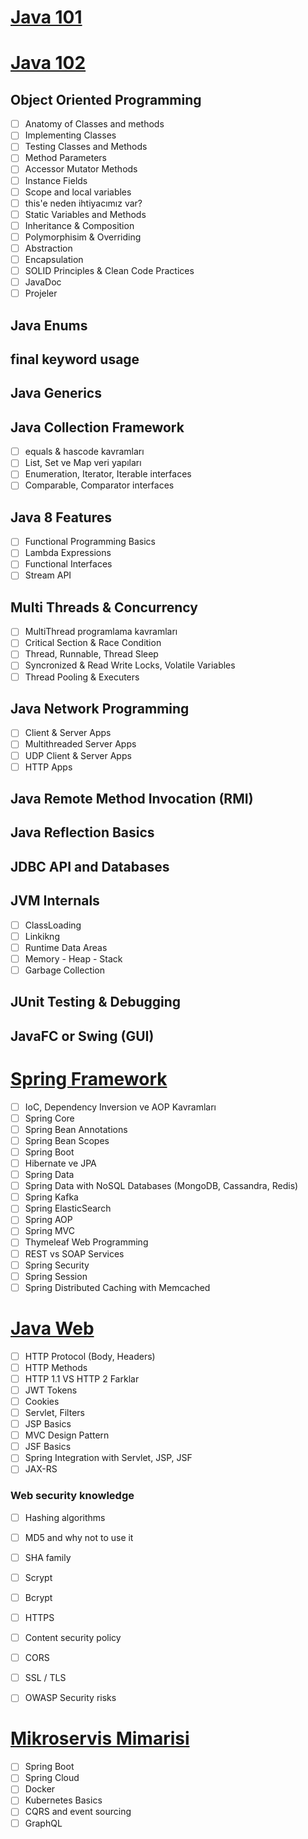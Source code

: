 # [Java 101](java-101/)

# [Java 102](java-102/)

## Object Oriented Programming

- [ ] Anatomy of Classes and methods
- [ ] Implementing  Classes
- [ ] Testing Classes and Methods
- [ ] Method Parameters
- [ ] Accessor Mutator Methods
- [ ] Instance Fields
- [ ] Scope and local variables
- [ ] this'e neden ihtiyacımız var?
- [ ] Static Variables and Methods
- [ ] Inheritance & Composition
- [ ] Polymorphisim & Overriding
- [ ] Abstraction
- [ ] Encapsulation
- [ ] SOLID Principles & Clean Code Practices
- [ ] JavaDoc
- [ ] Projeler

## Java Enums

## final keyword usage

## Java Generics

## Java Collection Framework

- [ ] equals & hascode kavramları
- [ ] List, Set ve Map veri yapıları
- [ ] Enumeration, Iterator, Iterable interfaces
- [ ] Comparable, Comparator interfaces

## Java 8 Features

- [ ] Functional Programming Basics
- [ ] Lambda Expressions
- [ ] Functional Interfaces
- [ ] Stream API

## Multi Threads & Concurrency

- [ ] MultiThread programlama kavramları
- [ ] Critical Section & Race Condition
- [ ] Thread, Runnable, Thread Sleep
- [ ] Syncronized & Read Write Locks, Volatile Variables
- [ ] Thread Pooling & Executers

## Java Network Programming

- [ ] Client & Server Apps
- [ ] Multithreaded Server Apps
- [ ] UDP Client & Server Apps
- [ ] HTTP Apps

## Java Remote Method Invocation (RMI)

## Java Reflection Basics

## JDBC API and Databases

## JVM Internals

- [ ] ClassLoading
- [ ] Linkikng
- [ ] Runtime Data Areas
- [ ] Memory - Heap - Stack
- [ ] Garbage Collection

## JUnit Testing & Debugging

## JavaFC or Swing (GUI)

# [Spring Framework](spring-framework/)

- [ ] IoC, Dependency Inversion ve AOP Kavramları
- [ ] Spring Core
- [ ] Spring Bean Annotations
- [ ] Spring Bean Scopes
- [ ] Spring Boot 
- [ ] Hibernate ve JPA
- [ ] Spring Data
- [ ] Spring Data with NoSQL Databases (MongoDB, Cassandra, Redis)
- [ ] Spring Kafka
- [ ] Spring ElasticSearch
- [ ] Spring AOP
- [ ] Spring MVC
- [ ] Thymeleaf Web Programming
- [ ] REST vs SOAP Services
- [ ] Spring Security
- [ ] Spring Session
- [ ] Spring Distributed Caching with Memcached

# [Java Web](java-web/)

- [ ] HTTP Protocol (Body, Headers)
- [ ] HTTP Methods
- [ ] HTTP 1.1 VS HTTP 2 Farklar
- [ ] JWT Tokens
- [ ] Cookies
- [ ] Servlet, Filters
- [ ] JSP Basics
- [ ] MVC Design Pattern
- [ ] JSF Basics
- [ ] Spring Integration with Servlet, JSP, JSF
- [ ] JAX-RS

### Web security knowledge

- [ ] Hashing algorithms
- [ ] MD5 and why not to use it
- [ ] SHA family
- [ ] Scrypt
- [ ] Bcrypt
- [ ] HTTPS
- [ ] Content security policy
- [ ] CORS
- [ ] SSL / TLS
- [ ] OWASP Security risks



# [Mikroservis Mimarisi](mikroservis-mimarisi/)

- [ ] Spring Boot
- [ ] Spring Cloud
- [ ] Docker
- [ ] Kubernetes Basics
- [ ] CQRS and event sourcing
- [ ] GraphQL